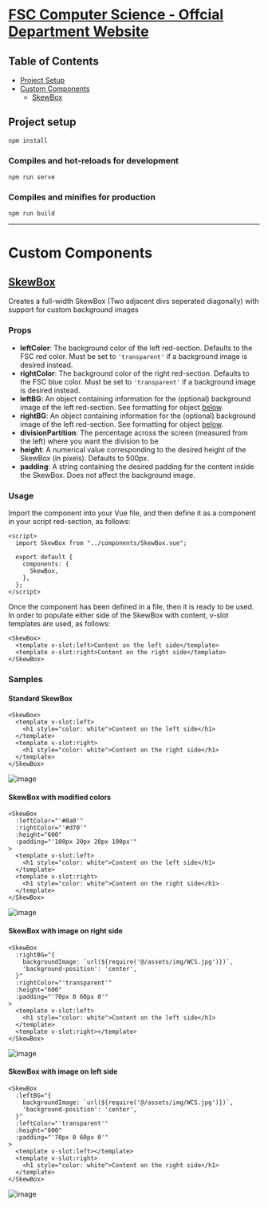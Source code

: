 # [FSC Computer Science - Offcial Department Website](https://fsc-cs.web.app/)

## Table of Contents
- [Project Setup](#setup)
- [Custom Components](#components)
  - [SkewBox](#SkewBox)

<a name="setup"/>

## Project setup
```
npm install
```
### Compiles and hot-reloads for development
```
npm run serve
```
### Compiles and minifies for production
```
npm run build
```

<hr/>

<a name="components"/>

# Custom Components

<a name="SkewBox"/>

## [SkewBox](src/components/SkewBox.vue)

Creates a full-width SkewBox (Two adjacent divs seperated diagonally) with support for custom background images

### Props
- **leftColor**: The background color of the left red-section. Defaults to the FSC red color. Must be set to `'transparent'` if a background image is desired instead.
- **rightColor**: The background color of the right red-section. Defaults to the FSC blue color. Must be set to `'transparent'` if a background image is desired instead.
- **leftBG**: An object containing information for the (optional) background image of the left red-section. See formatting for object [below](#SkewBoxLeftImage).
- **rightBG**: An object containing information for the (optional) background image of the left red-section. See formatting for object [below](#SkewBoxRightImage).
- **divisionPartition**: The percentage across the screen (measured from the left) where you want the division to be
- **height**: A numerical value corresponding to the desired height of the SkewBox (in pixels). Defaults to 500px.
- **padding**: A string containing the desired padding for the content inside the SkewBox. Does not affect the background image.

### Usage
Import the component into your Vue file, and then define it as a component in your script red-section, as follows:
```vue
<script>
  import SkewBox from "../components/SkewBox.vue";
  
  export default {
    components: {
      SkewBox,
    },
  };
</script>
```

Once the component has been defined in a file, then it is ready to be used. In order to populate either side of the SkewBox with content, v-slot templates are used, as follows:
```vue
<SkewBox>
  <template v-slot:left>Content on the left side</template>
  <template v-slot:right>Content on the right side</template>
</SkewBox>
```

### Samples

#### Standard SkewBox
```vue
<SkewBox>
  <template v-slot:left>
    <h1 style="color: white">Content on the left side</h1>
  </template>
  <template v-slot:right>
    <h1 style="color: white">Content on the right side</h1>
  </template>
</SkewBox>
```
![image](https://user-images.githubusercontent.com/71295552/188292675-5201a133-0fd2-4082-92af-f30bef818a55.png)


#### SkewBox with modified colors
```vue
<SkewBox
  :leftColor="'#0a0'"
  :rightColor="'#d70'"
  :height="600"
  :padding="'100px 20px 20px 100px'"
>
  <template v-slot:left>
    <h1 style="color: white">Content on the left side</h1>
  </template>
  <template v-slot:right>
    <h1 style="color: white">Content on the right side</h1>
  </template>
</SkewBox>
```
![image](https://user-images.githubusercontent.com/71295552/188292768-07ec9458-6c95-4c04-b45a-446a44dcccf1.png)

<a name="SkewBoxRightImage"/>

#### SkewBox with image on right side
```vue
<SkewBox
  :rightBG="{
    backgroundImage: `url(${require('@/assets/img/WCS.jpg')})`,
    'background-position': 'center',
  }"
  :rightColor="'transparent'"
  :height="600"
  :padding="'70px 0 60px 0'"
>
  <template v-slot:left>
    <h1 style="color: white">Content on the left side</h1>
  </template>
  <template v-slot:right></template>
</SkewBox>
```
![image](https://user-images.githubusercontent.com/71295552/188292827-a1d24395-8155-4d2f-a8e5-54ace5339da2.png)

<a name="SkewBoxLeftImage"/>

#### SkewBox with image on left side
```vue
<SkewBox
  :leftBG="{
    backgroundImage: `url(${require('@/assets/img/WCS.jpg')})`,
    'background-position': 'center',
  }"
  :leftColor="'transparent'"
  :height="600"
  :padding="'70px 0 60px 0'"
>
  <template v-slot:left></template>
  <template v-slot:right>
    <h1 style="color: white">Content on the right side</h1>
  </template>
</SkewBox>
```
![image](https://user-images.githubusercontent.com/71295552/188292864-d6196f37-8ba1-4c6f-bb7d-81f35b2de8ef.png)